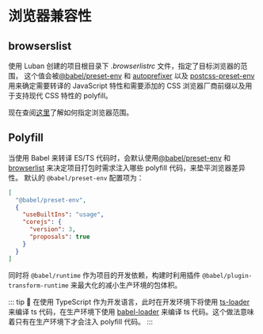 # 浏览器兼容性

## browserslist

使用 Luban 创建的项目根目录下 *.browserlistrc* 文件，指定了目标浏览器的范围，
这个值会被[@babel/preset-env](https://new.babeljs.io/docs/en/next/babel-preset-env.html) 和
[autoprefixer](https://github.com/postcss/autoprefixer) 以及
[postcss-preset-env](https://github.com/csstools/postcss-preset-env) 用来确定需要转译的 JavaScript
特性和需要添加的 CSS 浏览器厂商前缀以及用于支持现代 CSS 特性的 polyfill。

现在查阅[这里](https://github.com/ai/browserslist)了解如何指定浏览器范围。

## Polyfill

当使用 Babel 来转译 ES/TS 代码时，会默认使用[@babel/preset-env](https://new.babeljs.io/docs/en/next/babel-preset-env.html) 和
[browserlist](https://github.com/ai/browserslist) 来决定项目打包时需求注入哪些 polyfill 代码，来垫平浏览器差异性。
默认的 `@babel/preset-env` 配置项为：

```json
[
  "@babel/preset-env",
  {
    "useBuiltIns": "usage",
    "corejs": {
      "version": 3,
      "proposals": true
    }
  }
]
```

同时将 `@babel/runtime` 作为项目的开发依赖，构建时利用插件 `@babel/plugin-transform-runtime` 来最大化的减小生产环境的包体积。

::: tip 🙋
在使用 TypeScript 作为开发语言，此时在开发环境下将使用 [ts-loader](https://www.npmjs.com/package/ts-loader) 来编译 ts 代码，在生产环境下使用 [babel-loader](https://www.npmjs.com/package/babel-loader) 来编译 ts 代码。这个做法意味着只有在生产环境下才会注入 polyfill 代码。
:::
